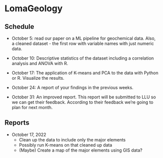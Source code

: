 # LomaGeology

## Schedule
 - October 5: read our paper on a ML pipeline for geochemical data. Also, a cleaned dataset - the first row with variable names with just numeric data. 
 
- October 10: Descriptive statistics of the dataset including a correlation analysis and ANOVA with R. 
 
- October 17: The application of K-means and PCA to the data with Python or R. Visualize the results. 
 
- October 24: A report of your findings in the previous weeks. 
 
- October 31: An improved report. This report will be submitted to LLU so we can get their feedback. According to their feedback we’re going to plan for next month.

## Reports
- October 17, 2022
    - Clean up the data to include only the major elements
    - Possibly run K-means on that cleaned up data
    - (Maybe) Create a map of the major elements using GIS data?